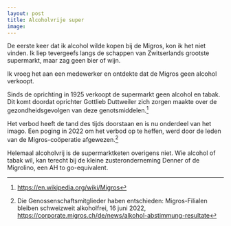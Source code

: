 ```yaml
---
layout: post
title: Alcoholvrije super
image:
---
```


De eerste keer dat ik alcohol wilde kopen bij de Migros, kon ik het niet vinden. Ik liep tevergeefs langs de schappen van Zwitserlands grootste supermarkt, maar zag geen bier of wijn.

Ik vroeg het aan een medewerker en ontdekte dat de Migros geen alcohol verkoopt.

Sinds de oprichting in 1925 verkoopt de supermarkt geen alcohol en tabak. Dit komt doordat oprichter Gottlieb Duttweiler zich zorgen maakte over de gezondheidsgevolgen van deze genotsmiddelen.[^1]

Het verbod heeft de tand des tijds doorstaan en is nu onderdeel van het imago. Een poging in 2022 om het verbod op te heffen, werd door de leden van de Migros-coöperatie afgewezen.[^2]

Helemaal alcoholvrij is de supermarktketen overigens niet. Wie alcohol of tabak wil, kan terecht bij de kleine zusteronderneming Denner of de Migrolino, een AH to go-equivalent.

[^1]: <https://en.wikipedia.org/wiki/Migros>
[^2]: Die Genossenschaftsmitglieder haben entschieden: Migros-Filialen bleiben schweizweit alkoholfrei, 16 juni 2022, <https://corporate.migros.ch/de/news/alkohol-abstimmung-resultate>

